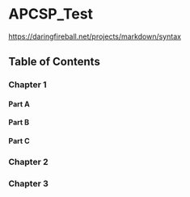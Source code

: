 # APCSP_Test

https://daringfireball.net/projects/markdown/syntax

## Table of Contents
### Chapter 1
#### Part A
#### Part B
#### Part C
### Chapter 2
### Chapter 3

